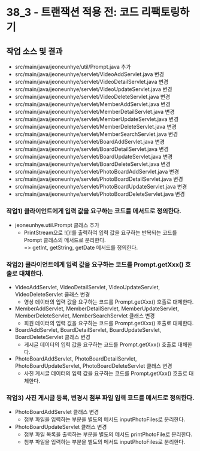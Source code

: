 # 38_3 - 트랜잭션 적용 전: 코드 리팩토링하기

## 작업 소스 및 결과

- src/main/java/jeoneunhye/util/Prompt.java 추가
- src/main/java/jeoneunhye/servlet/VideoAddServlet.java 변경
- src/main/java/jeoneunhye/servlet/VideoDetailServlet.java 변경
- src/main/java/jeoneunhye/servlet/VideoUpdateServlet.java 변경
- src/main/java/jeoneunhye/servlet/VideoDeleteServlet.java 변경
- src/main/java/jeoneunhye/servlet/MemberAddServlet.java 변경
- src/main/java/jeoneunhye/servlet/MemberDetailServlet.java 변경
- src/main/java/jeoneunhye/servlet/MemberUpdateServlet.java 변경
- src/main/java/jeoneunhye/servlet/MemberDeleteServlet.java 변경
- src/main/java/jeoneunhye/servlet/MemberSearchServlet.java 변경
- src/main/java/jeoneunhye/servlet/BoardAddServlet.java 변경
- src/main/java/jeoneunhye/servlet/BoardDetailServlet.java 변경
- src/main/java/jeoneunhye/servlet/BoardUpdateServlet.java 변경
- src/main/java/jeoneunhye/servlet/BoardDeleteServlet.java 변경
- src/main/java/jeoneunhye/servlet/PhotoBoardAddServlet.java 변경
- src/main/java/jeoneunhye/servlet/PhotoBoardDetailServlet.java 변경
- src/main/java/jeoneunhye/servlet/PhotoBoardUpdateServlet.java 변경
- src/main/java/jeoneunhye/servlet/PhotoBoardDeleteServlet.java 변경

### 작업1) 클라이언트에게 입력 값을 요구하는 코드를 메서드로 정의한다.

- jeoneunhye.util.Prompt 클래스 추가
    - PrintStream으로 !{}!를 출력하여 입력 값을 요구하는 반복되는 코드를 Prompt 클래스의 메서드로 분리한다.  
    => getInt, getString, getDate 메서드를 정의한다.
    
### 작업2) 클라이언트에게 입력 값을 요구하는 코드를 Prompt.getXxx() 호출로 대체한다.

- VideoAddServlet, VideoDetailServlet, VideoUpdateServlet, VideoDeleteServlet 클래스 변경
    - 영상 데이터의 입력 값을 요구하는 코드를 Prompt.getXxx() 호출로 대체한다.
- MemberAddServlet, MemberDetailServlet, MemberUpdateServlet, MemberDeleteServlet, MemberSearchServlet 클래스 변경
    - 회원 데이터의 입력 값을 요구하는 코드를 Prompt.getXxx() 호출로 대체한다.
- BoardAddServlet, BoardDetailServlet, BoardUpdateServlet, BoardDeleteServlet 클래스 변경
    - 게시글 데이터의 입력 값을 요구하는 코드를 Prompt.getXxx() 호출로 대체한다.
- PhotoBoardAddServlet, PhotoBoardDetailServlet, PhotoBoardUpdateServlet, PhotoBoardDeleteServlet 클래스 변경
    - 사진 게시글 데이터의 입력 값을 요구하는 코드를 Prompt.getXxx() 호출로 대체한다.

### 작업3) 사진 게시글 등록, 변경시 첨부 파일 입력 코드를 메서드로 정의한다.

- PhotoBoardAddServlet 클래스 변경
    - 첨부 파일을 입력하는 부분을 별도의 메서드 inputPhotoFiles로 분리한다.
- PhotoBoardUpdateServlet 클래스 변경
    - 첨부 파일 목록을 출력하는 부분을 별도의 메서드 printPhotoFile로 분리한다.
    - 첨부 파일을 입력하는 부분을 별도의 메서드 inputPhotoFiles로 분리한다.